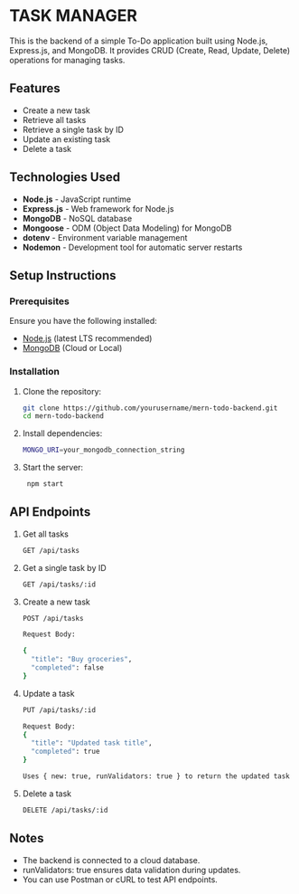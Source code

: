 # TASK MANAGER

This is the backend of a simple To-Do application built using Node.js, Express.js, and MongoDB. It provides CRUD (Create, Read, Update, Delete) operations for managing tasks.

## Features
- Create a new task
- Retrieve all tasks
- Retrieve a single task by ID
- Update an existing task
- Delete a task

## Technologies Used
- **Node.js** - JavaScript runtime
- **Express.js** - Web framework for Node.js
- **MongoDB** - NoSQL database
- **Mongoose** - ODM (Object Data Modeling) for MongoDB
- **dotenv** - Environment variable management
- **Nodemon** - Development tool for automatic server restarts

## Setup Instructions

### Prerequisites
Ensure you have the following installed:
- [Node.js](https://nodejs.org/) (latest LTS recommended)
- [MongoDB](https://www.mongodb.com/) (Cloud or Local)

### Installation

1. Clone the repository:
    ```sh
   git clone https://github.com/yourusername/mern-todo-backend.git
   cd mern-todo-backend

2. Install dependencies:
    ```sh
   MONGO_URI=your_mongodb_connection_string

3. Start the server:
   ```sh
    npm start
## API Endpoints  

1. Get all tasks
   ```sh
   GET /api/tasks  

3. Get a single task by ID
   ```sh
   GET /api/tasks/:id  

5. Create a new task
   ```sh
   POST /api/tasks
   
   Request Body:
   
   {  
     "title": "Buy groceries",  
     "completed": false  
   }  

7. Update a task
   ```sh
   PUT /api/tasks/:id  

   Request Body:  
   {  
     "title": "Updated task title",  
     "completed": true  
   }  

   Uses { new: true, runValidators: true } to return the updated task and validate data.  

9. Delete a task
    ```sh 
   DELETE /api/tasks/:id  

## Notes  
- The backend is connected to a cloud database.  
- runValidators: true ensures data validation during updates.  
- You can use Postman or cURL to test API endpoints.  
